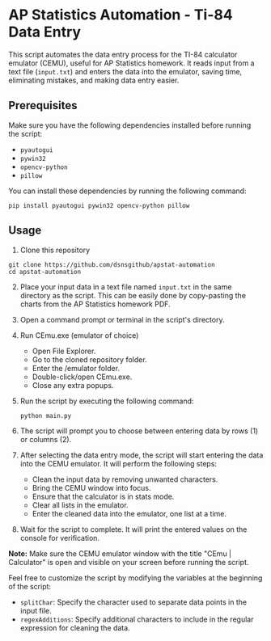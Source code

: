 # AP Statistics Automation - Ti-84 Data Entry

This script automates the data entry process for the TI-84 calculator emulator (CEMU), useful for AP Statistics homework. It reads input from a text file (`input.txt`) and enters the data into the emulator, saving time, eliminating mistakes, and making data entry easier.

## Prerequisites

Make sure you have the following dependencies installed before running the script:

- `pyautogui`
- `pywin32`
- `opencv-python`
- `pillow`

You can install these dependencies by running the following command:

```shell
pip install pyautogui pywin32 opencv-python pillow
```

## Usage

1. Clone this repository
```shell
git clone https://github.com/dsnsgithub/apstat-automation
cd apstat-automation
```

2. Place your input data in a text file named `input.txt` in the same directory as the script. This can be easily done by copy-pasting the charts from the AP Statistics homework PDF.

3. Open a command prompt or terminal in the script's directory.

4. Run CEmu.exe (emulator of choice)

   - Open File Explorer.
   - Go to the cloned repository folder.
   - Enter the /emulator folder.
   - Double-click/open CEmu.exe.
   - Close any extra popups. 

5. Run the script by executing the following command:

   ```shell
   python main.py
   ```

6. The script will prompt you to choose between entering data by rows (1) or columns (2).

7. After selecting the data entry mode, the script will start entering the data into the CEMU emulator. It will perform the following steps:

   - Clean the input data by removing unwanted characters.
   - Bring the CEMU window into focus.
   - Ensure that the calculator is in stats mode.
   - Clear all lists in the emulator.
   - Enter the cleaned data into the emulator, one list at a time.

8. Wait for the script to complete. It will print the entered values on the console for verification.

**Note:** Make sure the CEMU emulator window with the title "CEmu | Calculator" is open and visible on your screen before running the script.

Feel free to customize the script by modifying the variables at the beginning of the script:

- `splitChar`: Specify the character used to separate data points in the input file.
- `regexAdditions`: Specify additional characters to include in the regular expression for cleaning the data.
